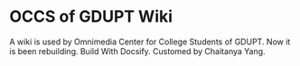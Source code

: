 # OCCS of GDUPT Wiki
A wiki is used by Omnimedia Center for College Students of GDUPT.
Now it is been rebuilding.
Build With Docsify.
Customed by Chaitanya Yang.
